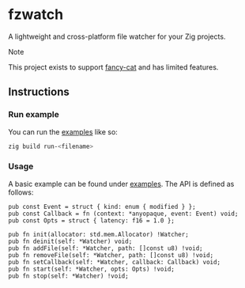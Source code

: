 # fzwatch

A lightweight and cross-platform file watcher for your Zig projects.

> [!NOTE]
> This project exists to support [fancy-cat](https://github.com/freref/fancy-cat) and has limited features.

## Instructions

### Run example

You can run the [examples](./examples/) like so:

```sh
zig build run-<filename>
```

### Usage

A basic example can be found under [examples](./examples/basic.zig). The API is defined as follows:

```zig
pub const Event = struct { kind: enum { modified } };
pub const Callback = fn (context: *anyopaque, event: Event) void;
pub const Opts = struct { latency: f16 = 1.0 };

pub fn init(allocator: std.mem.Allocator) !Watcher;
pub fn deinit(self: *Watcher) void;
pub fn addFile(self: *Watcher, path: []const u8) !void;
pub fn removeFile(self: *Watcher, path: []const u8) !void;
pub fn setCallback(self: *Watcher, callback: Callback) void;
pub fn start(self: *Watcher, opts: Opts) !void;
pub fn stop(self: *Watcher) !void;
```
